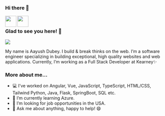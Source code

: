 
### Hi there 👋

<a href="https://www.linkedin.com/in/dubeyaayush/">
  <img align="left" width="36px" src="https://img.icons8.com/material/50/6a9fb5/linkedin.png" />
</a>
<a href="mailto:aayushdubey.2@gmail.com">
  <img align="left" width="36px" src="https://img.icons8.com/material/50/6a9fb5/gmail.png" />
</a>

<br />

### Glad to see you here! 🤩

![](https://komarev.com/ghpvc/?username=aayushdubey2)

My name is Aayush Dubey.
I build & break thinks on the web.
I’m a software engineer specializing in building exceptional, high quality websites and web applications. Currently, I’m working as a Full Stack Developer at Kearney✨
<br />

### More about me...
- 💻 I’ve worked on Angular, Vue, JavaScript, TypeScript, HTML/CSS, Tailwind Python, Java, Flask, SpringBoot, SQL etc.
- 🌱 I’m currently learning Azure.
- 👯 I’m looking for job opportunities in the USA.
- 💬 Ask me about anything, happy to help! 😄
<br />
<br />


